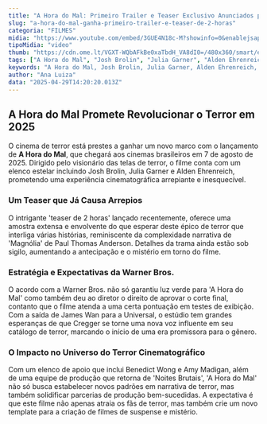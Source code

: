 ```yaml
---
title: "A Hora do Mal: Primeiro Trailer e Teaser Exclusivo Anunciados para Agosto de 2025"
slug: "a-hora-do-mal-ganha-primeiro-trailer-e-teaser-de-2-horas"
categoria: "FILMES"
midia: "https://www.youtube.com/embed/3GUE4N18c-M?showinfo=0&enablejsapi=1"
tipoMidia: "video"
thumb: "https://cdn.ome.lt/VGXT-WQbAFkBe0xaTbdH_VA8dI0=/480x360/smart/extras/conteudos/omelete_THUMB_-_2025-04-29T103612.482.png"
tags: ["A Hora do Mal", "Josh Brolin", "Julia Garner", "Alden Ehrenreich", "trailer de filme", "estreias de cinema 2025", "filmes de terror"]
keywords: "A Hora do Mal, Josh Brolin, Julia Garner, Alden Ehrenreich, trailer de filme, estreias de cinema 2025, filmes de terror"
author: "Ana Luiza"
data: "2025-04-29T14:20:20.013Z"
---
```




## A Hora do Mal Promete Revolucionar o Terror em 2025

O cinema de terror está prestes a ganhar um novo marco com o lançamento de **A Hora do Mal**, que chegará aos cinemas brasileiros em 7 de agosto de 2025. Dirigido pelo visionário das telas de terror, o filme conta com um elenco estelar incluindo Josh Brolin, Julia Garner e Alden Ehrenreich, prometendo uma experiência cinematográfica arrepiante e inesquecível.

### Um Teaser que Já Causa Arrepios

O intrigante 'teaser de 2 horas' lançado recentemente, oferece uma amostra extensa e envolvente do que esperar deste épico de terror que interliga várias histórias, reminiscente da complexidade narrativa de 'Magnólia' de Paul Thomas Anderson. Detalhes da trama ainda estão sob sigilo, aumentando a antecipação e o mistério em torno do filme.

### Estratégia e Expectativas da Warner Bros.

O acordo com a Warner Bros. não só garantiu luz verde para 'A Hora do Mal' como também deu ao diretor o direito de aprovar o corte final, contanto que o filme atenda a uma certa pontuação em testes de exibição. Com a saída de James Wan para a Universal, o estúdio tem grandes esperanças de que Cregger se torne uma nova voz influente em seu catálogo de terror, marcando o início de uma era promissora para o gênero.

### O Impacto no Universo do Terror Cinematográfico

Com um elenco de apoio que inclui Benedict Wong e Amy Madigan, além de uma equipe de produção que retorna de 'Noites Brutais', 'A Hora do Mal' não só busca estabelecer novos padrões em narrativa de terror, mas também solidificar parcerias de produção bem-sucedidas. A expectativa é que este filme não apenas atraia os fãs de terror, mas também crie um novo template para a criação de filmes de suspense e mistério.

